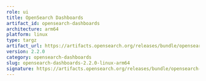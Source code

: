 ```yaml
---
role: ui
title: OpenSearch Dashboards
artifact_id: opensearch-dashboards
architecture: arm64
platform: linux
type: targz
artifact_url: https://artifacts.opensearch.org/releases/bundle/opensearch-dashboards/2.2.0/opensearch-dashboards-2.2.0-linux-arm64.tar.gz
version: 2.2.0
category: opensearch-dashboards
slug: opensearch-dashboards-2.2.0-linux-arm64
signature: https://artifacts.opensearch.org/releases/bundle/opensearch-dashboards/2.2.0/opensearch-dashboards-2.2.0-linux-arm64.tar.gz.sig
---
```


